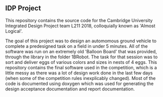 ## IDP Project

This repository contains the source code for the Cambridge University Integrated Design 
Project team L211 2018, colloquially known as 'Almost Logical'.

The goal of this project was to design an automomous ground vehicle to complete a predesigned task
on a field in under 5 minutes. All of the software was run on an extremely old 'Balloon Board' that
was provided, through the library in the folder 1BRobot. The task for that session was to sort and 
deliver eggs of various colors and sizes in nests of 4 eggs. This repository contains the final software
used in the competition, which is a little messy as there was a lot of design work done in the last few
days (when some of the competition rules inexplicably changed). Most of the code is documented
using doxygen which was used for generating the design acceptance documentation and report documentation.
